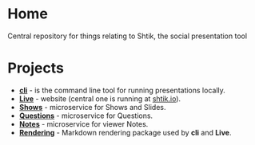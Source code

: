# Home
Central repository for things relating to Shtik, the social presentation tool

# Projects

- **[cli](https://github.com/shtik/cli)** -
is the command line tool for running presentations locally.
- **[Live](https://github.com/shtik/Live)** -
website (central one is running at [shtik.io](https://shtik.io)).
- **[Shows](https://github.com/shtik/Shows)** -
microservice for Shows and Slides.
- **[Questions](https://github.com/shtik/Questions)** -
microservice for Questions.
- **[Notes](https://github.com/shtik/Notes)** -
microservice for viewer Notes.
- **[Rendering](https://github.com/shtik/Rendering)** -
Markdown rendering package used by **cli** and **Live**.
